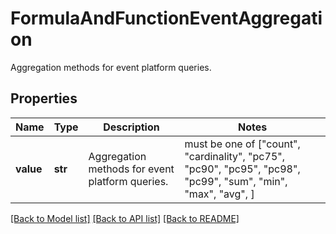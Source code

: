 # FormulaAndFunctionEventAggregation

Aggregation methods for event platform queries.
## Properties
Name | Type | Description | Notes
------------ | ------------- | ------------- | -------------
**value** | **str** | Aggregation methods for event platform queries. |  must be one of ["count", "cardinality", "pc75", "pc90", "pc95", "pc98", "pc99", "sum", "min", "max", "avg", ]

[[Back to Model list]](README.md#documentation-for-models) [[Back to API list]](README.md#documentation-for-api-endpoints) [[Back to README]](README.md)



